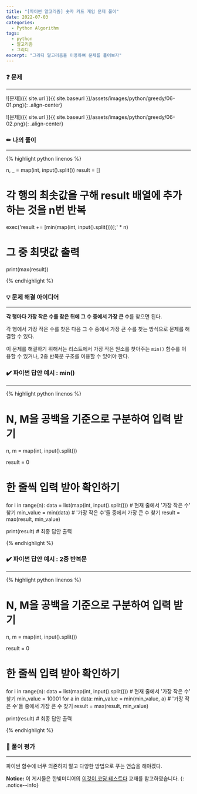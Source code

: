 ```yaml
---
title: "[파이썬 알고리즘] 숫자 카드 게임 문제 풀이"
date: 2022-07-03
categories:
  - Python Algorithm
tags:
  - python
  - 알고리즘
  - 그리디
excerpt: "그리디 알고리즘을 이용하여 문제를 풀어보자"
---
```


### ❓ 문제

---

![문제]({{ site.url }}{{ site.baseurl }}/assets/images/python/greedy/06-01.png){: .align-center}

![문제]({{ site.url }}{{ site.baseurl }}/assets/images/python/greedy/06-02.png){: .align-center}


### ✏ 나의 풀이

---

{% highlight python linenos %}

n, _ = map(int, input().split())
result = []

# 각 행의 최솟값을 구해 result 배열에 추가하는 것을 n번 반복
exec('result += [min(map(int, input().split()))];' * n)

# 그 중 최댓값 출력
print(max(result))

{% endhighlight %}


### 💡 문제 해결 아이디어

---

**각 행마다 가장 작은 수를 찾은 뒤에 그 수 중에서 가장 큰 수**를 찾으면 된다.

각 행에서 가장 작은 수를 찾은 다음 그 수 중에서 가장 큰 수를 찾는 방식으로 문제를 해결할 수 있다.

이 문제를 해결하기 위해서는 리스트에서 가장 작은 원소를 찾아주는 `min()` 함수를 이용할 수 있거나, 2중 반복문 구조를 이용할 수 있어야 한다.


### ✔️ 파이썬 답안 예시 : min()

---

{% highlight python linenos %}

# N, M을 공백을 기준으로 구분하여 입력 받기
n, m = map(int, input().split())

result = 0
# 한 줄씩 입력 받아 확인하기
for i in range(n):
    data = list(map(int, input().split()))
    # 현재 줄에서 '가장 작은 수' 찾기
    min_value = min(data)
    # '가장 작은 수'들 중에서 가장 큰 수 찾기
    result = max(result, min_value)

print(result) # 최종 답안 출력

{% endhighlight %}


### ✔️ 파이썬 답안 예시 : 2중 반복문

---

{% highlight python linenos %}

# N, M을 공백을 기준으로 구분하여 입력 받기
n, m = map(int, input().split())

result = 0
# 한 줄씩 입력 받아 확인하기
for i in range(n):
    data = list(map(int, input().split()))
    # 현재 줄에서 '가장 작은 수' 찾기
    min_value = 10001
    for a in data:
        min_value = min(min_value, a)
    # '가장 작은 수'들 중에서 가장 큰 수 찾기
    result = max(result, min_value)

print(result) # 최종 답안 출력

{% endhighlight %}

### 💬 풀이 평가

---

파이썬 함수에 너무 의존하지 말고 다양한 방법으로 푸는 연습을 해야겠다.


**Notice:** 이 게시물은 한빛미디어의 [이것이 코딩 테스트다](https://book.naver.com/bookdb/book_detail.nhn?bid=16439154) 교재를 참고하였습니다.
{: .notice--info}